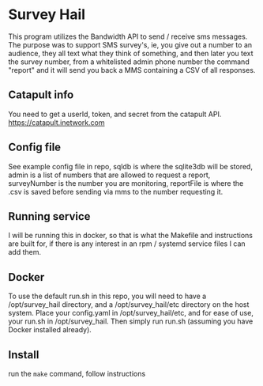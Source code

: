 # Survey Hail
This program utilizes the Bandwidth API to send / receive sms messages.
The purpose was to support SMS survey's, ie, you give out a number to an audience, they all text what they think of something, and then later you text the survey number, from a whitelisted admin phone number the command "report" and it will send you back a MMS containing a CSV of all responses.
## Catapult info
You need to get a userId, token, and secret from the catapult API. https://catapult.inetwork.com
## Config file
See example config file in repo, sqldb is where the sqlite3db will be stored, admin is a list of numbers that are allowed to request a report, surveyNumber is the number you are monitoring, reportFile is where the .csv is saved before sending via mms to the number requesting it.
## Running service
I will be running this in docker, so that is what the Makefile and instructions are built for, if there is any interest in an rpm / systemd service files I can add them.
## Docker
To use the default run.sh in this repo, you will need to have a /opt/survey_hail directory, and a /opt/survey_hail/etc directory on the host system.
Place your config.yaml in /opt/survey_hail/etc, and for ease of use, your run.sh in /opt/survey_hail.
Then simply run run.sh (assuming you have Docker installed already).
## Install
run the ```make``` command, follow instructions
